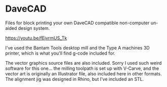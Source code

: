 # DaveCAD

Files for block printing your own DaveCAD compatible non-computer un-aided design system.

https://youtu.be/fEjvrmUS_Tk

I've used the Bantam Tools desktop mill and the Type A machines 3D printer, which is what you'll find g-code included for.

The vector graphics source files are also included. Sorry I used such weird software for this one... the milling toolpath is set up with V-Carve, and the vector art is originally an Illustrator file, also included here in other formats. The alignment jig was designed in Rhino, but I've included an STL.

